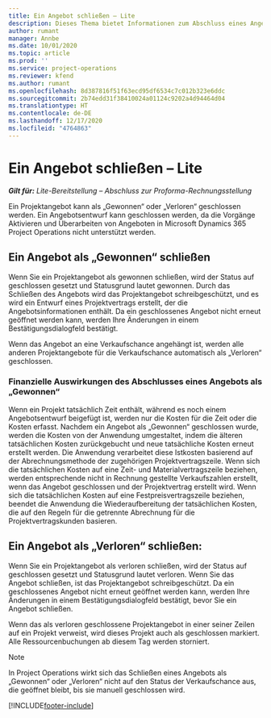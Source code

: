 ```yaml
---
title: Ein Angebot schließen – Lite
description: Dieses Thema bietet Informationen zum Abschluss eines Angebots in Project Operations.
author: rumant
manager: Annbe
ms.date: 10/01/2020
ms.topic: article
ms.prod: ''
ms.service: project-operations
ms.reviewer: kfend
ms.author: rumant
ms.openlocfilehash: 8d387816f51f63ecd95df6534c7c012b323e6ddc
ms.sourcegitcommit: 2b74edd31f38410024a01124c9202a4d94464d04
ms.translationtype: HT
ms.contentlocale: de-DE
ms.lasthandoff: 12/17/2020
ms.locfileid: "4764863"
---
```

# <a name="close-a-quote---lite"></a>Ein Angebot schließen – Lite

_**Gilt für:** Lite-Bereitstellung – Abschluss zur Proforma-Rechnungsstellung_

Ein Projektangebot kann als „Gewonnen“ oder „Verloren“ geschlossen werden. Ein Angebotsentwurf kann geschlossen werden, da die Vorgänge Aktivieren und Überarbeiten von Angeboten in Microsoft Dynamics 365 Project Operations nicht unterstützt werden.

## <a name="close-a-quote-as-won"></a>Ein Angebot als „Gewonnen“ schließen

Wenn Sie ein Projektangebot als gewonnen schließen, wird der Status auf geschlossen gesetzt und Statusgrund lautet gewonnen. Durch das Schließen des Angebots wird das Projektangebot schreibgeschützt, und es wird ein Entwurf eines Projektvertrags erstellt, der die Angebotsinformationen enthält. Da ein geschlossenes Angebot nicht erneut geöffnet werden kann, werden Ihre Änderungen in einem Bestätigungsdialogfeld bestätigt.

Wenn das Angebot an eine Verkaufschance angehängt ist, werden alle anderen Projektangebote für die Verkaufschance automatisch als „Verloren“ geschlossen.

### <a name="financial-impact-of-closing-a-quote-as-won"></a>Finanzielle Auswirkungen des Abschlusses eines Angebots als „Gewonnen“

Wenn ein Projekt tatsächlich Zeit enthält, während es noch einem Angebotsentwurf beigefügt ist, werden nur die Kosten für die Zeit oder die Kosten erfasst. Nachdem ein Angebot als „Gewonnen“ geschlossen wurde, werden die Kosten von der Anwendung umgestaltet, indem die älteren tatsächlichen Kosten zurückgebucht und neue tatsächliche Kosten erneut erstellt werden. Die Anwendung verarbeitet diese Istkosten basierend auf der Abrechnungsmethode der zugehörigen Projektvertragszeile. Wenn sich die tatsächlichen Kosten auf eine Zeit- und Materialvertragszeile beziehen, werden entsprechende nicht in Rechnung gestellte Verkaufszahlen erstellt, wenn das Angebot geschlossen und der Projektvertrag erstellt wird. Wenn sich die tatsächlichen Kosten auf eine Festpreisvertragszeile beziehen, beendet die Anwendung die Wiederaufbereitung der tatsächlichen Kosten, die auf den Regeln für die getrennte Abrechnung für die Projektvertragskunden basieren.

## <a name="closing-a-quote-as-lost"></a>Ein Angebot als „Verloren“ schließen:

Wenn Sie ein Projektangebot als verloren schließen, wird der Status auf geschlossen gesetzt und Statusgrund lautet verloren. Wenn Sie das Angebot schließen, ist das Projektangebot schreibgeschützt. Da ein geschlossenes Angebot nicht erneut geöffnet werden kann, werden Ihre Änderungen in einem Bestätigungsdialogfeld bestätigt, bevor Sie ein Angebot schließen.

Wenn das als verloren geschlossene Projektangebot in einer seiner Zeilen auf ein Projekt verweist, wird dieses Projekt auch als geschlossen markiert. Alle Ressourcenbuchungen ab diesem Tag werden storniert.

> [!NOTE]
> In Project Operations wirkt sich das Schließen eines Angebots als „Gewonnen“ oder „Verloren“ nicht auf den Status der Verkaufschance aus, die geöffnet bleibt, bis sie manuell geschlossen wird.


[!INCLUDE[footer-include](../../includes/footer-banner.md)]